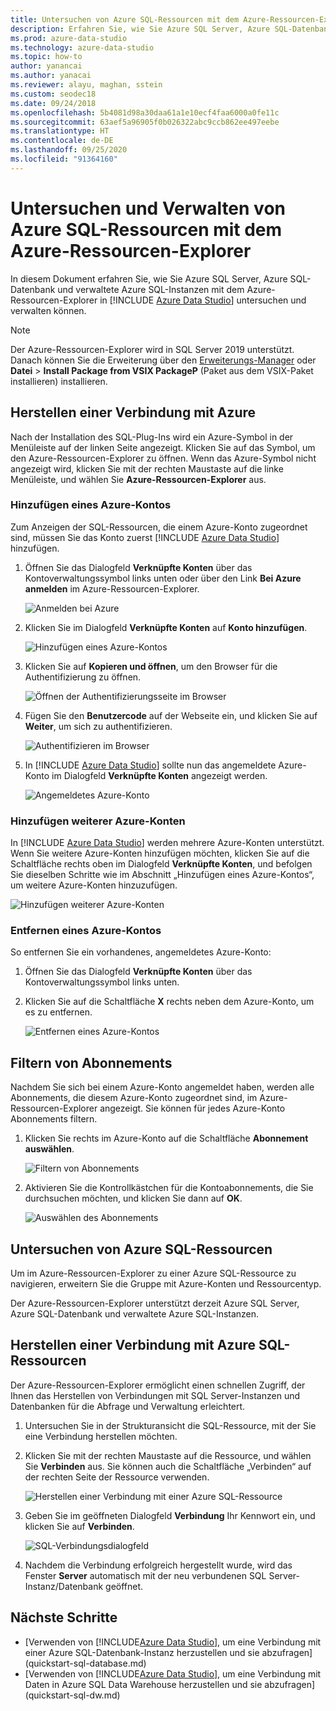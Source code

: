 ```yaml
---
title: Untersuchen von Azure SQL-Ressourcen mit dem Azure-Ressourcen-Explorer
description: Erfahren Sie, wie Sie Azure SQL Server, Azure SQL-Datenbank und verwaltete Azure SQL-Instanzen mit dem Azure-Ressourcen-Explorer untersuchen und verwalten können.
ms.prod: azure-data-studio
ms.technology: azure-data-studio
ms.topic: how-to
author: yanancai
ms.author: yanacai
ms.reviewer: alayu, maghan, sstein
ms.custom: seodec18
ms.date: 09/24/2018
ms.openlocfilehash: 5b4081d98a30daa61a1e10ecf4faa6000a0fe11c
ms.sourcegitcommit: 63aef5a96905f0b026322abc9ccb862ee497eebe
ms.translationtype: HT
ms.contentlocale: de-DE
ms.lasthandoff: 09/25/2020
ms.locfileid: "91364160"
---
```

# <a name="explore-and-manage-azure-sql-resources-with-azure-resource-explorer"></a>Untersuchen und Verwalten von Azure SQL-Ressourcen mit dem Azure-Ressourcen-Explorer

In diesem Dokument erfahren Sie, wie Sie Azure SQL Server, Azure SQL-Datenbank und verwaltete Azure SQL-Instanzen mit dem Azure-Ressourcen-Explorer in [!INCLUDE [Azure Data Studio](../includes/name-sos-short.md)] untersuchen und verwalten können.

>[!NOTE]
>Der Azure-Ressourcen-Explorer wird in SQL Server 2019 unterstützt. Danach können Sie die Erweiterung über den [Erweiterungs-Manager](extensions.md) oder **Datei** > **Install Package from VSIX PackageP** (Paket aus dem VSIX-Paket installieren) installieren.

## <a name="connect-to-azure"></a>Herstellen einer Verbindung mit Azure

Nach der Installation des SQL-Plug-Ins wird ein Azure-Symbol in der Menüleiste auf der linken Seite angezeigt. Klicken Sie auf das Symbol, um den Azure-Ressourcen-Explorer zu öffnen. Wenn das Azure-Symbol nicht angezeigt wird, klicken Sie mit der rechten Maustaste auf die linke Menüleiste, und wählen Sie **Azure-Ressourcen-Explorer** aus.

### <a name="add-an-azure-account"></a>Hinzufügen eines Azure-Kontos

Zum Anzeigen der SQL-Ressourcen, die einem Azure-Konto zugeordnet sind, müssen Sie das Konto zuerst [!INCLUDE [Azure Data Studio](../includes/name-sos-short.md)] hinzufügen.

1. Öffnen Sie das Dialogfeld **Verknüpfte Konten** über das Kontoverwaltungssymbol links unten oder über den Link **Bei Azure anmelden** im Azure-Ressourcen-Explorer.

    ![Anmelden bei Azure](media/azure-resource-explorer/sign-in-to-azure.png)

2. Klicken Sie im Dialogfeld **Verknüpfte Konten** auf **Konto hinzufügen**.

    ![Hinzufügen eines Azure-Kontos](media/azure-resource-explorer/add-an-azure-account.png)

3. Klicken Sie auf **Kopieren und öffnen**, um den Browser für die Authentifizierung zu öffnen.

    ![Öffnen der Authentifizierungsseite im Browser](media/azure-resource-explorer/open-authentication-in-browser.png)

4. Fügen Sie den **Benutzercode** auf der Webseite ein, und klicken Sie auf **Weiter**, um sich zu authentifizieren.

    ![Authentifizieren im Browser](media/azure-resource-explorer/authenticate-in-browser.png)

5. In [!INCLUDE [Azure Data Studio](../includes/name-sos-short.md)] sollte nun das angemeldete Azure-Konto im Dialogfeld **Verknüpfte Konten** angezeigt werden.

    ![Angemeldetes Azure-Konto](media/azure-resource-explorer/signed-in-azure-account.png)

### <a name="add-more-azure-accounts"></a>Hinzufügen weiterer Azure-Konten

In [!INCLUDE [Azure Data Studio](../includes/name-sos-short.md)] werden mehrere Azure-Konten unterstützt. Wenn Sie weitere Azure-Konten hinzufügen möchten, klicken Sie auf die Schaltfläche rechts oben im Dialogfeld **Verknüpfte Konten**, und befolgen Sie dieselben Schritte wie im Abschnitt „Hinzufügen eines Azure-Kontos“, um weitere Azure-Konten hinzuzufügen.

![Hinzufügen weiterer Azure-Konten](media/azure-resource-explorer/add-more-azure-account.png)

### <a name="remove-an-azure-account"></a>Entfernen eines Azure-Kontos

So entfernen Sie ein vorhandenes, angemeldetes Azure-Konto:

1. Öffnen Sie das Dialogfeld **Verknüpfte Konten** über das Kontoverwaltungssymbol links unten.
2. Klicken Sie auf die Schaltfläche **X** rechts neben dem Azure-Konto, um es zu entfernen.

    ![Entfernen eines Azure-Kontos](media/azure-resource-explorer/remove-azure-account.png)

## <a name="filter-subscription"></a>Filtern von Abonnements

Nachdem Sie sich bei einem Azure-Konto angemeldet haben, werden alle Abonnements, die diesem Azure-Konto zugeordnet sind, im Azure-Ressourcen-Explorer angezeigt. Sie können für jedes Azure-Konto Abonnements filtern.

1. Klicken Sie rechts im Azure-Konto auf die Schaltfläche **Abonnement auswählen**.

   ![Filtern von Abonnements](media/azure-resource-explorer/filter-subscription.png)

2. Aktivieren Sie die Kontrollkästchen für die Kontoabonnements, die Sie durchsuchen möchten, und klicken Sie dann auf **OK**.

   ![Auswählen des Abonnements](media/azure-resource-explorer/select-subscription.png)

## <a name="explore-azure-sql-resources"></a>Untersuchen von Azure SQL-Ressourcen

Um im Azure-Ressourcen-Explorer zu einer Azure SQL-Ressource zu navigieren, erweitern Sie die Gruppe mit Azure-Konten und Ressourcentyp.

Der Azure-Ressourcen-Explorer unterstützt derzeit Azure SQL Server, Azure SQL-Datenbank und verwaltete Azure SQL-Instanzen.

## <a name="connect-to-azure-sql-resources"></a>Herstellen einer Verbindung mit Azure SQL-Ressourcen

Der Azure-Ressourcen-Explorer ermöglicht einen schnellen Zugriff, der Ihnen das Herstellen von Verbindungen mit SQL Server-Instanzen und Datenbanken für die Abfrage und Verwaltung erleichtert.

1. Untersuchen Sie in der Strukturansicht die SQL-Ressource, mit der Sie eine Verbindung herstellen möchten.
2. Klicken Sie mit der rechten Maustaste auf die Ressource, und wählen Sie **Verbinden** aus. Sie können auch die Schaltfläche „Verbinden“ auf der rechten Seite der Ressource verwenden.

   ![Herstellen einer Verbindung mit einer Azure SQL-Ressource](media/azure-resource-explorer/connect-to-azure-sql-resource.png)

3. Geben Sie im geöffneten Dialogfeld **Verbindung** Ihr Kennwort ein, und klicken Sie auf **Verbinden**.

   ![SQL-Verbindungsdialogfeld](media/azure-resource-explorer/sql-connection-dialog.png)
4. Nachdem die Verbindung erfolgreich hergestellt wurde, wird das Fenster **Server** automatisch mit der neu verbundenen SQL Server-Instanz/Datenbank geöffnet.

## <a name="next-steps"></a>Nächste Schritte

- [Verwenden von [!INCLUDE[Azure Data Studio](../includes/name-sos-short.md)], um eine Verbindung mit einer Azure SQL-Datenbank-Instanz herzustellen und sie abzufragen](quickstart-sql-database.md)
- [Verwenden von [!INCLUDE[Azure Data Studio](../includes/name-sos-short.md)], um eine Verbindung mit Daten in Azure SQL Data Warehouse herzustellen und sie abzufragen](quickstart-sql-dw.md)